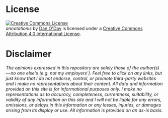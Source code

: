 # License

<a rel="license" href="http://creativecommons.org/licenses/by/4.0/"><img alt="Creative Commons License" style="border-width:0" src="https://i.creativecommons.org/l/by/4.0/88x31.png" /></a><br /><span xmlns:dct="http://purl.org/dc/terms/" property="dct:title"><em>annotationis</em></span> by <a xmlns:cc="http://creativecommons.org/ns#" href="https://github.com/danzek/annotationis" property="cc:attributionName" rel="cc:attributionURL">Dan O'Day</a> is licensed under a <a rel="license" href="http://creativecommons.org/licenses/by/4.0/">Creative Commons Attribution 4.0 International License</a>.

# Disclaimer

*The opinions expressed in this repository are solely those of the author(s) — no one else's (e.g. not my employers'). Feel free to click on any links, but just know that I do not endorse, control, or promote third-party websites and I make no representations about their content. All data and information provided on this site is for informational purposes only. I make no representations as to accuracy, completeness, currentness, suitability, or validity of any information on this site and I will not be liable for any errors, omissions, or delays in this information or any losses, injuries, or damages arising from its display or use. All information is provided on an as-is basis.*
